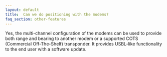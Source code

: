 ```yaml
---
layout: default
title:  Can we do positioning with the modems?
faq_section: other-features
---
```


Yes, the multi-channel configuration of the modems can be used to provide both range and bearing to another modem or a supported COTS (Commercial Off-The-Shelf) transponder. It provides USBL-like functionality to the end user with a software update.